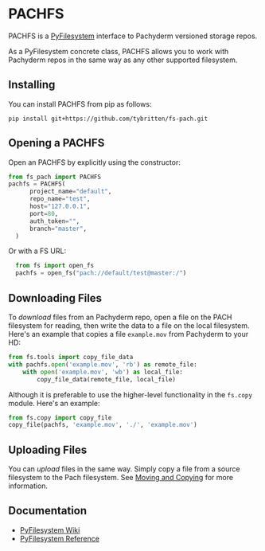 # PACHFS

PACHFS is a [PyFilesystem](https://www.pyfilesystem.org/) interface to
Pachyderm versioned storage repos.

As a PyFilesystem concrete class, PACHFS allows you to work with Pachyderm repos in the
same way as any other supported filesystem.

## Installing

You can install PACHFS from pip as follows:

```
pip install git+https://github.com/tybritten/fs-pach.git
```

## Opening a PACHFS

Open an PACHFS by explicitly using the constructor:

```python
from fs_pach import PACHFS
pachfs = PACHFS(
      project_name="default",
      repo_name="test",
      host="127.0.0.1",
      port=80,
      auth_token="",
      branch="master",
  )
```

Or with a FS URL:

```python
  from fs import open_fs
  pachfs = open_fs("pach://default/test@master:/")
```

## Downloading Files

To *download* files from an Pachyderm repo, open a file on the PACH
filesystem for reading, then write the data to a file on the local
filesystem. Here's an example that copies a file `example.mov` from
Pachyderm to your HD:

```python
from fs.tools import copy_file_data
with pachfs.open('example.mov', 'rb') as remote_file:
    with open('example.mov', 'wb') as local_file:
        copy_file_data(remote_file, local_file)
```

Although it is preferable to use the higher-level functionality in the
`fs.copy` module. Here's an example:

```python
from fs.copy import copy_file
copy_file(pachfs, 'example.mov', './', 'example.mov')
```

## Uploading Files

You can *upload* files in the same way. Simply copy a file from a
source filesystem to the Pach filesystem.
See [Moving and Copying](https://docs.pyfilesystem.org/en/latest/guide.html#moving-and-copying)
for more information.

## Documentation

- [PyFilesystem Wiki](https://www.pyfilesystem.org)
- [PyFilesystem Reference](https://docs.pyfilesystem.org/en/latest/reference/base.html)
